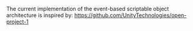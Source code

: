 The current implementation of the event-based scriptable object architecture is inspired by:
https://github.com/UnityTechnologies/open-project-1